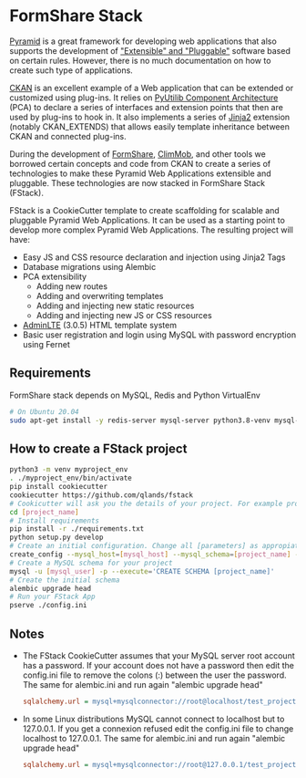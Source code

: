 # FormShare Stack
[Pyramid]( https://trypyramid.com/) is a great framework for developing web applications that also supports the development of ["Extensible" and "Pluggable"]( http://docs.pylonsproject.org/projects/pyramid/en/latest/narr/extending.html) software based on certain rules. However, there is no much documentation on how to create such type of applications.

[CKAN]( https://ckan.org/) is an excellent example of a Web application that can be extended or customized using plug-ins. It relies on [PyUtilib Component Architecture]( https://pypi.python.org/pypi/PyUtilib) (PCA) to declare a series of interfaces and extension points that then are used by plug-ins to hook in. It also implements a series of [Jinja2]( http://jinja.pocoo.org/) extension (notably CKAN_EXTENDS) that allows easily template inheritance between CKAN and connected plug-ins.

During the development of [FormShare](https://github.com/qlands/FormShare), [ClimMob](https://climmob.net/blog/), and other tools we borrowed certain concepts and code from CKAN to create a series of technologies to make these Pyramid Web Applications extensible and pluggable. These technologies are now stacked in FormShare Stack (FStack).

FStack is a CookieCutter template to create scaffolding for scalable and pluggable Pyramid Web Applications. It can be used as a starting point to develop more complex Pyramid Web Applications. The resulting project will have:

- Easy JS and CSS resource declaration and injection using Jinja2 Tags
- Database migrations using Alembic
- PCA extensibility
  - Adding new routes
   - Adding and overwriting templates
   - Adding and injecting new static resources
   - Adding and injecting new JS or CSS resources
 - [AdminLTE](https://adminlte.io) (3.0.5) HTML template system
 - Basic user registration and login using MySQL with password encryption using Fernet

## Requirements

FormShare stack depends on MySQL, Redis and Python VirtualEnv

```sh
# On Ubuntu 20.04
sudo apt-get install -y redis-server mysql-server python3.8-venv mysql-client-core-8.0 
```

## How to create a FStack project

```sh
python3 -m venv myproject_env
. ./myproject_env/bin/activate
pip install cookiecutter
cookiecutter https://github.com/qlands/fstack
# Cookicutter will ask you the details of your project. For example project_name
cd [project_name]
# Install requirements
pip install -r ./requirements.txt
python setup.py develop
# Create an initial configuration. Change all [parameters] as appropiate
create_config --mysql_host=[mysql_host] --mysql_schema=[project_name] --mysql_user_name=[mysql_user] --mysql_user_password=[my_secure_password] ./config.ini
# Create a MySQL schema for your project
mysql -u [mysql_user] -p --execute='CREATE SCHEMA [project_name]'
# Create the initial schema
alembic upgrade head
# Run your FStack App
pserve ./config.ini
```

## Notes

- The FStack CookieCutter assumes that your MySQL server root account has a password. If your account does not have a password then edit the config.ini file to remove the colons (:) between the user the password. The same for alembic.ini and run again "alembic upgrade head"

  ```ini
  sqlalchemy.url = mysql+mysqlconnector://root@localhost/test_project?charset=utf8&ssl_disabled=True
  ```

- In some Linux distributions MySQL cannot connect to localhost but to 127.0.0.1. If you get a connexion refused edit the config.ini file to change localhost to 127.0.0.1. The same for alembic.ini and run again "alembic upgrade head"

  ```ini
  sqlalchemy.url = mysql+mysqlconnector://root@127.0.0.1/test_project?charset=utf8&ssl_disabled=True
  ```

  
